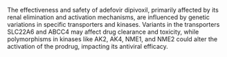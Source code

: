 The effectiveness and safety of adefovir dipivoxil, primarily affected by its renal elimination and activation mechanisms, are influenced by genetic variations in specific transporters and kinases. Variants in the transporters SLC22A6 and ABCC4 may affect drug clearance and toxicity, while polymorphisms in kinases like AK2, AK4, NME1, and NME2 could alter the activation of the prodrug, impacting its antiviral efficacy.